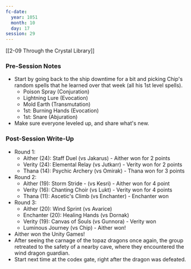 ```yaml
---
fc-date:
  year: 1051
  month: 10
  day: 17
session: 29
---
```

 [[2-09  Through the Crystal Library]]

### Pre-Session Notes

* Start by going back to the ship downtime for a bit and picking Chip's random spells that he learned over that week (all his 1st level spells).
	* Poison Spray (Conjuration)
	* Lightning Lure (Evocation)
	* Mold Earth (Transmutation)
	* 1st: Burning Hands (Evocation)
	* 1st: Snare (Abjuration)
* Make sure everyone leveled up, and share what's new.

### Post-Session Write-Up

- Round 1:
	- Aither (24): Staff Duel (vs Jakarus) - Aither won for 2 points
	- Verity (24): Elemental Relay (vs Jutkarr) - Verity won for 2 points
	- Thana (14): Psychic Archery (vs Omirak) - Thana won for 3 points
- Round 2: 
	- Aither (19): Storm Stride - (vs Kesri) - Aither won for 4 point
	- Verity (16): Chanting Choir (vs Lukt) - Verity won for 4 points
	- Thana (11): Ascetic's Climb (vs Enchanter) - Enchanter won
- Round 3:
	- Aither (20): Wind Sprint (vs Avarice)
	- Enchanter (20): Healing Hands (vs Dornak)
	- Verity (19): Canvas of Souls (vs Gunnora) - Verity won
	- Luminous Journey (vs Chip) - Aither won!
- Aither won the Unity Games!
- After seeing the carnage of the topaz dragons once again, the group retreated to the safety of a nearby cave, where they encountered the wind dragon guardian.
- Start next time at the codex gate, right after the dragon was defeated.

